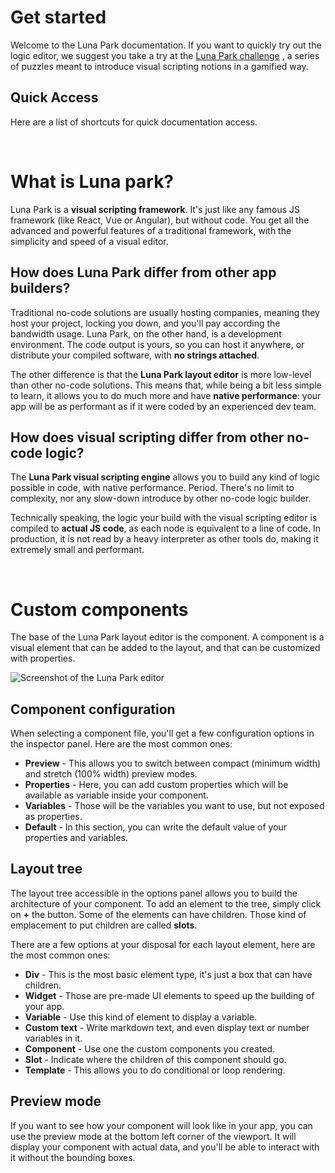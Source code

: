 # Get started

Welcome to the Luna Park documentation. If you want to quickly try out the logic editor, we suggest you take a try at the [Luna Park challenge](https://luna-park.app/challenge) , a series of puzzles meant to introduce visual scripting notions in a gamified way.
## Quick Access

Here are a list of shortcuts for quick documentation access.

<QuickAccess :items="[
{ title: 'LUNA PARK', link: '/what-is-luna-park', description: 'Discover what makes Luna Park unique compared to other no-code solutions.' },
{ title: 'EDITOR', link: '/editor', description: 'Discover all the editor panels and their functionalities.' },
{ title: 'LAYOUTS', link: '/layouts', description: 'Learn how to build and use page layouts.' },
{ title: 'STYLING', link: '/styling', description: 'Learn how to style all the elements of your app.' },
{ title: 'COMPONENTS', link: '/custom-components', description: 'Learn how to build and use custom components.' },
{ title: 'VARIABLES', link: '/variables', description: 'Learn how to create and use reactive variables.' },
{ title: 'VISUAL SCRIPTING', link: '/visual-scripting-editor', description: 'Discover the visual scripting editor and its functionalities.' },
{ title: 'LOGIC FLOW', link: '/logic-flow', description: 'Learn how to create logic flows using branches, loops, etc.' },
{ title: 'EXPORT', link: '/export', description: 'Learn how to export your app to a standalone website.' }
]" /> 

<br/>

# What is Luna park?

Luna Park is a **visual scripting framework**. It's just like any famous JS framework (like React, Vue or Angular), but without code. You get all the advanced and powerful features of a traditional framework, with the simplicity and speed of a visual editor.

## How does Luna Park differ from other app builders?

Traditional no-code solutions are usually hosting companies, meaning they host your project, locking you down, and you'll pay according the bandwidth usage. Luna Park, on the other hand, is a development environment. The code output is yours, so you can host it anywhere, or distribute your compiled software, with **no strings attached**.

The other difference is that the **Luna Park layout editor** is more low-level than other no-code solutions. This means that, while being a bit less simple to learn, it allows you to do much more and have **native performance**: your app will be as performant as if it were coded by an experienced dev team.


<InfoCard
:cards="[
{
title: 'APP BUILDER',
infoPairs: [
{ label: 'Learning', value: 'A couple of hours', styleClass: 'info' },
{ label: 'Building', value: 'A few hours', styleClass: 'success' },
{ label: 'Features', value: 'Static', styleClass: 'danger' },
{ label: 'Performance', value: 'Bad', styleClass: 'danger' }
]
},
{
title: 'LAYOUT EDITOR',
infoPairs: [
{ label: 'Learning', value: 'A couple of days', styleClass: 'info' },
{ label: 'Building', value: 'A few days', styleClass: 'success' },
{ label: 'Features', value: 'Modern reactivity', styleClass: 'success' },
{ label: 'Performance', value: 'Native', styleClass: 'success' }
]
},
{
title: 'JS FRAMEWORK',
infoPairs: [
{ label: 'Learning', value: 'Several months', styleClass: 'danger' },
{ label: 'Building', value: 'A few months', styleClass: 'danger' },
{ label: 'Features', value: 'Modern reactivity', styleClass: 'success' },
{ label: 'Performance', value: 'Native', styleClass: 'success' }
]
}
]"
/>

## How does visual scripting differ from other no-code logic?

The **Luna Park visual scripting engine** allows you to build any kind of logic possible in code, with native performance. Period. There's no limit to complexity, nor any slow-down introduce by other no-code logic builder.

Technically speaking, the logic your build with the visual scripting editor is compiled to **actual JS code**, as each node is equivalent to a line of code. In production, it is not read by a heavy interpreter as other tools do, making it extremely small and performant.

<InfoCard
:cards="[
{
title: 'NO-CODE',
infoPairs: [
{ label: 'Learning', value: 'A couple of hours' },
{ label: 'Building', value: 'A few hours' },
{ label: 'Freedom', value: 'Specific use-cases', styleClass: 'danger' },
{ label: 'Performance', value: 'Bad', styleClass: 'danger' }
]
},
{
title: 'VISUAL SCRIPTING',
infoPairs: [
{ label: 'Learning', value: 'A couple of days' },
{ label: 'Building', value: 'A few days' },
{ label: 'Freedom', value: 'Almost everything', styleClass: 'success' },
{ label: 'Performance', value: 'Native', styleClass: 'success' }
]
},
{
title: 'CODE',
infoPairs: [
{ label: 'Learning', value: 'Several months', styleClass: 'danger' },
{ label: 'Building', value: 'A few months', styleClass: 'danger' },
{ label: 'Freedom', value: 'Everything', styleClass: 'success' },
{ label: 'Performance', value: 'Native', styleClass: 'success' }
]
}
]"
/>

<br/>

# Custom components

The base of the Luna Park layout editor is the component. A component is a visual element that can be added to the layout, and that can be customized with properties.

![Screenshot of the Luna Park editor](./custom-components-assets/screen1.png)

## Component configuration

When selecting a component file, you'll get a few configuration options in the inspector panel. Here are the most common ones:

- **Preview** - This allows you to switch between compact (minimum width) and stretch (100% width) preview modes.
- **Properties** - Here, you can add custom properties which will be available as variable inside your component.
- **Variables** - Those will be the variables you want to use, but not exposed as properties.
- **Default** - In this section, you can write the default value of your properties and variables.

## Layout tree

The layout tree accessible in the options panel allows you to build the architecture of your component. To add an element to the tree, simply click on **+** the button. Some of the elements can have children. Those kind of emplacement to put children are called **slots**.

There are a few options at your disposal for each layout element, here are the most common ones:

- **Div** - This is the most basic element type, it's just a box that can have children.
- **Widget** - Those are pre-made UI elements to speed up the building of your app.
- **Variable** - Use this kind of element to display a variable.
- **Custom text** - Write markdown text, and even display text or number variables in it.
- **Component** - Use one the custom components you created.
- **Slot** - Indicate where the children of this component should go.
- **Template** - This allows you to do conditional or loop rendering.

## Preview mode

If you want to see how your component will look like in your app, you can use the preview mode at the bottom left corner of the viewport. It will display your component with actual data, and you'll be able to interact with it without the bounding boxes. 